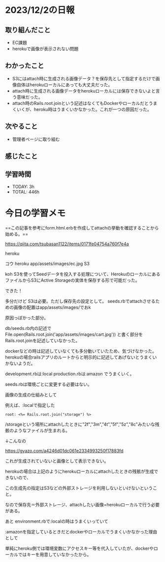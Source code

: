 # 2023/12/2の日報


## 取り組んだこと
- EC課題
- herokuで画像が表示されない問題

## わかったこと
- S3にはattach時に生成される画像データ？を保存先として指定するだけで画像自体はherokuローカルにあっても大丈夫だった。
- attach時に生成される画像データをherokuローカルには保存できないよと言う意味だった。
- attach時のRails.root.joinという記述はなくてもDockerやローカルだとうまくいくが、heroku時はうまくいかなかった。これが一つの原因だった。

## 次やること
- 管理者ページに取り組む

 
## 感じたこと

## 学習時間
- TODAY: 3h
- TOTAL: 446h


# 今日の学習メモ

==この記事を参考にform.html.erbを作成してattachの挙動を確認することから始める。==

https://qiita.com/tsubasan1122/items/0171fe04754a760f7e4a

heroku

コウ
heroku
app/assets/images/ec.jpg
S3

koh
S3を使ってSeedデータを投入する処理について、HerokuのローカルにあるファイルからS3にActive Storageの実体を保存する形で可能だった。


できた！

多分だけど
S3は必要。ただし保存先の設定として。
seeds.rbでattachさせるための画像の配置はapp/assets/images/でおk

原因っぽかった部分。

db/seeds.rb内の記述で
File.open(Rails.root.join('app/assets/images/cart.jpg'))
と書く部分をRails.root.joinを記述していなかった。

dockerなどの時は記述していなくても多分動いていたため、気づけなかった。herokuの場合railsアプリのルートからと明示的に記述してあげないとうまくいかないようだ。

development.rbは:local
production.rbは:amazon
でうまくいく。

seeds.rbは環境ごとに変更する必要はない。

画像の生成の仕組みとして

例えば、:localで指定した

```
root: <%= Rails.root.join("storage") %>
```

/storageという場所にattachしたときに"2f","3m","4t","5f","5z","8c"みたいな残骸のようなファイルが生まれる。

↓こんなの

https://gyazo.com/a4246d01dc061e2334993250f17883fd

これが生成されていないと画像として表示できない。

herokuの場合は上記のようにherokuローカルにattachしたときの残骸が生成できないので、

この生成先の指定はS3などの外部ストレージを利用しないといけないということ。

なので保存先＝外部ストレージ、attachしたい画像=herokuローカルで行う必要がある。

あと
environment.rbで:localの時はうまくいっていて

:amazonを指定しているときだとdockerやローカルでうまくいかなかった理由として

単純にheroku側では環境変数にアクセスキー等を代入していたが、dockerやローカルではキーを用意していなかったから。

